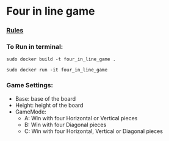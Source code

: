 # Four in line game
### [Rules](https://en.wikipedia.org/wiki/Connect_Four)


### To Run in terminal:

```
sudo docker build -t four_in_line_game .
```

```
sudo docker run -it four_in_line_game
```
### Game Settings:
- Base: base of the board
- Height: height of the board
- GameMode:
  - A: Win with four Horizontal or Vertical pieces
  - B: Win with four Diagonal pieces
  - C: Win with four Horizontal, Vertical or Diagonal pieces